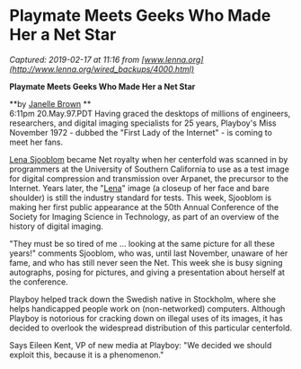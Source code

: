 # Playmate Meets Geeks Who Made Her a Net Star

_Captured: 2019-02-17 at 11:16 from [www.lenna.org](http://www.lenna.org/wired_backups/4000.html)_

**Playmate Meets Geeks Who Made Her a Net Star**  
  
**by [Janelle Brown](mailto:janelle@wired.com) **  
6:11pm  20.May.97.PDT Having graced the desktops of millions of engineers, researchers, and digital imaging specialists for 25 years, Playboy's Miss November 1972 - dubbed the "First Lady of the Internet" - is coming to meet her fans. 

[Lena Sjooblom](../playboy_backups/lena.html) became Net royalty when her centerfold was scanned in by programmers at the University of Southern California to use as a test image for digital compression and transmission over Arpanet, the precursor to the Internet. Years later, the "[Lena](http://www.lenna.org/)" image (a closeup of her face and bare shoulder) is still the industry standard for tests. This week, Sjooblom is making her first public appearance at the 50th Annual Conference of the Society for Imaging Science in Technology, as part of an overview of the history of digital imaging. 

"They must be so tired of me ... looking at the same picture for all these years!" comments Sjooblom, who was, until last November, unaware of her fame, and who has still never seen the Net. This week she is busy signing autographs, posing for pictures, and giving a presentation about herself at the conference. 

Playboy helped track down the Swedish native in Stockholm, where she helps handicapped people work on (non-networked) computers. Although Playboy is notorious for cracking down on illegal uses of its images, it has decided to overlook the widespread distribution of this particular centerfold. 

Says Eileen Kent, VP of new media at Playboy: "We decided we should exploit this, because it is a phenomenon."   
  
